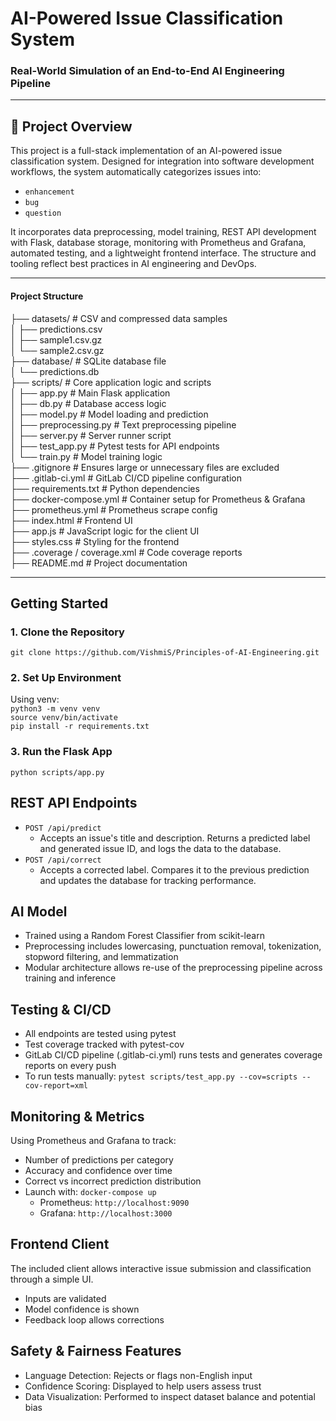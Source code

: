 # AI-Powered Issue Classification System  
### Real-World Simulation of an End-to-End AI Engineering Pipeline

---

## 📘 Project Overview

This project is a full-stack implementation of an AI-powered issue classification system. Designed for integration into software development workflows, the system automatically categorizes issues into:

- `enhancement`
- `bug`
- `question`

It incorporates data preprocessing, model training, REST API development with Flask, database storage, monitoring with Prometheus and Grafana, automated testing, and a lightweight frontend interface. The structure and tooling reflect best practices in AI engineering and DevOps.

---

#### Project Structure


├── datasets/                 # CSV and compressed data samples  
│   ├── predictions.csv  
│   ├── sample1.csv.gz  
│   └── sample2.csv.gz  
├── database/                 # SQLite database file  
│   └── predictions.db  
├── scripts/                  # Core application logic and scripts  
│   ├── app.py                # Main Flask application  
│   ├── db.py                 # Database access logic  
│   ├── model.py              # Model loading and prediction  
│   ├── preprocessing.py      # Text preprocessing pipeline  
│   ├── server.py             # Server runner script  
│   ├── test_app.py           # Pytest tests for API endpoints  
│   └── train.py              # Model training logic  
├── .gitignore                # Ensures large or unnecessary files are excluded  
├── .gitlab-ci.yml            # GitLab CI/CD pipeline configuration  
├── requirements.txt          # Python dependencies  
├── docker-compose.yml        # Container setup for Prometheus & Grafana  
├── prometheus.yml            # Prometheus scrape config  
├── index.html                # Frontend UI  
├── app.js                    # JavaScript logic for the client UI  
├── styles.css                # Styling for the frontend  
├── .coverage / coverage.xml  # Code coverage reports  
├── README.md                 # Project documentation

---

## Getting Started

### 1. Clone the Repository
`git clone https://github.com/VishmiS/Principles-of-AI-Engineering.git`  


### 2. Set Up Environment
Using venv:  
`python3 -m venv venv`  
`source venv/bin/activate`  
`pip install -r requirements.txt`

### 3. Run the Flask App
`python scripts/app.py`



## REST API Endpoints
- `POST /api/predict`
  - Accepts an issue's title and description. Returns a predicted label and generated issue ID, and logs the data to the database.
- `POST /api/correct`
  - Accepts a corrected label. Compares it to the previous prediction and updates the database for tracking performance.


## AI Model
- Trained using a Random Forest Classifier from scikit-learn
- Preprocessing includes lowercasing, punctuation removal, tokenization, stopword filtering, and lemmatization
- Modular architecture allows re-use of the preprocessing pipeline across training and inference

## Testing & CI/CD
- All endpoints are tested using pytest
- Test coverage tracked with pytest-cov
- GitLab CI/CD pipeline (.gitlab-ci.yml) runs tests and generates coverage reports on every push
- To run tests manually: `pytest scripts/test_app.py --cov=scripts --cov-report=xml`

## Monitoring & Metrics
Using Prometheus and Grafana to track:
- Number of predictions per category
- Accuracy and confidence over time
- Correct vs incorrect prediction distribution
- Launch with: `docker-compose up`
    - Prometheus: `http://localhost:9090`
    - Grafana: `http://localhost:3000`

## Frontend Client
The included client allows interactive issue submission and classification through a simple UI.
- Inputs are validated
- Model confidence is shown
- Feedback loop allows corrections

## Safety & Fairness Features
- Language Detection: Rejects or flags non-English input
- Confidence Scoring: Displayed to help users assess trust
- Data Visualization: Performed to inspect dataset balance and potential bias
